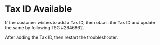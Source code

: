 <properties
	pageTitle="Tax ID Available"
	description=""
    service="Microsoft.Billing"
    resource="Microsoft.Billing/Subscriptions"
	authors="rimayber"
	ms.author="rimayber"
	displayOrder=""
	selfHelpType="TSG_Content"
	supportTopicIds=""
	resourceTags=""
	productPesIds=""
	cloudEnvironments="public, fairfax, usnat, ussec"
	articleId="1b9f9da4-45f7-4da5-93ae-7389093bb957"
   	ownershipId="ASMS_Billing"
/>

# Tax ID Available

<!--issueDescription-->

If the customer wishes to add a Tax ID, then obtain the Tax ID and update the same by following TSG #2646862.

After adding the Tax ID, then restart the troubleshooter. 

<!--/issueDescription-->

